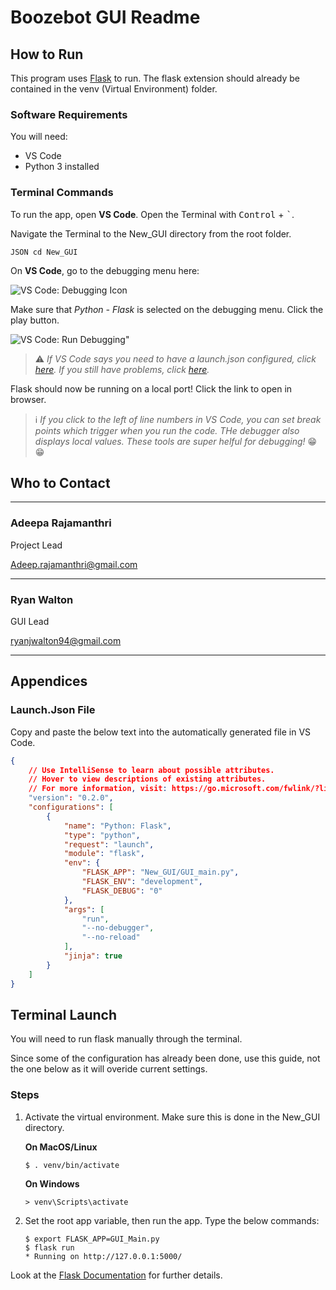 # Boozebot GUI Readme

## How to Run

This program uses [Flask](https://flask.palletsprojects.com) to run. The flask extension should already be contained in the venv (Virtual Environment) folder.

### Software Requirements

You will need:

* VS Code
* Python 3 installed

### Terminal Commands

To run the app, open **VS Code**. Open the Terminal with <kbd>Control</kbd> + <kbd>`</kbd>.

Navigate the Terminal to the New_GUI directory from the root folder.

`JSON
cd New_GUI`

On **VS Code**, go to the debugging menu here:

![VS Code: Debugging Icon](https://i.imgur.com/DNNyctq.png)

Make sure that *Python - Flask* is selected on the debugging menu. Click the play button.

![VS Code: Run Debugging](https://i.imgur.com/GYLKpdp.png)"

> :warning: *If VS Code says you need to have a launch.json configured, click [here](#Launch.Json-File). If you still have problems, click [here](#Terminal-Launch).*

Flask should now be running on a local port! Click the link to open in browser.

> :information_source: *If you click to the left of line numbers in VS Code, you can set break points which trigger when you run the code. THe debugger also displays local values. These tools are super helful for debugging!* :grin: :grin:

## Who to Contact

---

### Adeepa Rajamanthri

Project Lead

[Adeep.rajamanthri@gmail.com](mailto:Adeep.rajamanthri@gmail.com.)

---

### Ryan Walton

GUI Lead

[ryanjwalton94@gmail.com](mailto:ryanjwalton94@gmail.com)

---

## Appendices

### Launch.Json File

Copy and paste the below text into the automatically generated file in VS Code.

```Json
{
    // Use IntelliSense to learn about possible attributes.
    // Hover to view descriptions of existing attributes.
    // For more information, visit: https://go.microsoft.com/fwlink/?linkid=830387
    "version": "0.2.0",
    "configurations": [
        {
            "name": "Python: Flask",
            "type": "python",
            "request": "launch",
            "module": "flask",
            "env": {
                "FLASK_APP": "New_GUI/GUI_main.py",
                "FLASK_ENV": "development",
                "FLASK_DEBUG": "0"
            },
            "args": [
                "run",
                "--no-debugger",
                "--no-reload"
            ],
            "jinja": true
        }
    ]
}
```

## Terminal Launch

You will need to run flask manually through the terminal.

Since some of the configuration has already been done, use this guide, not the one below as it will overide current settings.

### Steps

1. Activate the virtual environment. Make sure this is done in the New_GUI directory.

     **On MacOS/Linux**

    ```shell
    $ . venv/bin/activate
    ```

    **On Windows**

    ```shell
    > venv\Scripts\activate
    ```

2. Set the root app variable, then run the app. Type the below commands:

    ```shell
    $ export FLASK_APP=GUI_Main.py
    $ flask run
    * Running on http://127.0.0.1:5000/
    ```

Look at the [Flask Documentation](https://flask.palletsprojects.com/en/1.1.x/quickstart/#a-minimal-application) for further details.